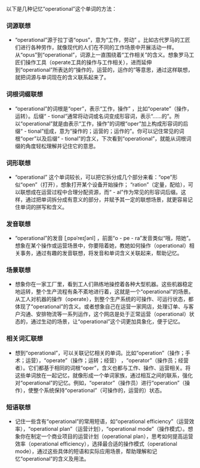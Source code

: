 以下是几种记忆“operational”这个单词的方法：

### 词源联想
 - “operational”源于拉丁语“opus”，意为“工作，劳动” 。比如古代罗马的工匠们进行各种劳作，就像现代的人们在不同的工作场景中开展活动一样。从“opus”到“operational”，词源上一直围绕着“工作相关”的含义。想象罗马工匠们操作工具（operate工具的操作与工作相关），进而延伸到“operational”所表达的“操作的，运营的，运作的”等意思，通过这样联想，就把词源与单词现在的含义联系起来了。

### 词根词缀联想
 - “operational”的词根是“oper”，表示“工作，操作” ，比如“operate”（操作，运转）。后缀“ - tional”通常将动词或名词变成形容词，表示“……的”。所以“operational”就是由表示“工作，操作”的词根“oper”加上构成形容词的后缀“ - tional”组成，意为“操作的；运营的；运作的”。你可以记住常见的词根“oper”以及后缀“ - tional”的含义，下次看到“operational”，就能从词根词缀的角度轻松理解并记住它的意思。

### 词形联想
 - “operational” 这个单词较长，可以把它拆分成几个部分来看：“ope”形似“open”（打开），想象打开某个设备开始操作； “ration”（定量，配给），可以联想成在运营过程中合理分配资源，而“ - al”作为常见的形容词后缀。这样，通过把单词拆分成有意义的部分，并赋予其一定的联想场景，就更容易记住单词的拼写和含义。

### 发音联想
 - “operational”的发音 [ˌɒpəˈreɪʃənl] ，前面“o - pe - ra”发音类似“哦，陪她”。想象在某个操作或运营场景中，你要陪着她，教她如何操作（operational）相关事务，通过有趣的发音联想，将发音和单词含义关联起来，帮助记忆。

### 场景联想
 - 想象你在一家工厂里，看到工人们熟练地操控着各种大型机器。这些机器稳定地运转，整个生产流程有条不紊地进行着，这就是一个“operational”的场景。从工人对机器的操作（operate），到整个生产系统的可操作、可运行状态，都体现了“operational”的含义。或者想象自己在运营一家网店，处理订单、与客户沟通、安排物流等一系列运作，这个网店是处于正常运营（operational）状态的，通过生动的场景，让“operational”这个词更加具象化，便于记忆。

### 相关词汇联想
 - 想到“operational”，可以关联记忆相关的单词。比如“operation”（操作；手术；运营），“operate”（操作；运转；经营） ，“operator”（操作员；经营者）。它们都基于相同的词根“oper”，含义也都与工作、操作、运营相关。将这些单词放在一起记忆，就像形成一个单词家族，通过相互之间的联系，强化对“operational”的记忆。例如，“operator”（操作员）进行“operation”（操作），使整个系统保持“operational”（可操作的，运营的）状态。

### 短语联想
 - 记住一些含有“operational”的常用短语，如“operational efficiency”（运营效率），“operational plan”（运营计划），“operational mode”（操作模式）。想象你在制定一个商业项目的运营计划（operational plan），思考如何提高运营效率（operational efficiency），选择最合适的操作模式（operational mode），通过这些具体的短语和实际应用场景，帮助理解和记忆“operational”的含义及用法。 